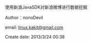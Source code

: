 使用新浪JavaSDK对新浪微博进行数据挖掘

Author：nonoDevil

email: linux.kakit@gmail.com

Create date: 2013/3/24 00:38
